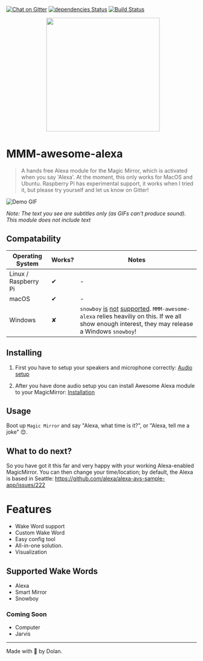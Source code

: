 [![Chat on Gitter][gitter-image]][gitter-url]
[![dependencies Status][daviddm-image]][daviddm-url]
[![Build Status][travis-image]][travis-url]

<p align="center">
   <img src="https://user-images.githubusercontent.com/2917613/28090232-861702b0-6683-11e7-8379-1347e01c9411.png" height="300">
<p>

# MMM-awesome-alexa

> A hands free Alexa module for the Magic Mirror, which is activated when you say 'Alexa'.
> At the moment, this only works for MacOS and Ubuntu. Raspberry Pi has experimental support, it works when I tried it, but please try yourself and let us know on Gitter!

![Demo GIF](https://media.giphy.com/media/9P6WN3Pi4mM1mqA8RK/giphy.gif)

_Note: The text you see are subtitles only (as GIFs can't produce sound). This module does not include text_

## Compatability

| Operating System     | Works? | Notes                                                                                                                                                                                                                                                                                             |
| -------------------- | ------ | ------------------------------------------------------------------------------------------------------------------------------------------------------------------------------------------------------------------------------------------------------------------------------------------------- |
| Linux / Raspberry Pi | ✔      | -                                                                                                                                                                                                                                                                                                 |
| macOS                | ✔      | -                                                                                                                                                                                                                                                                                                 |
| Windows              | ✘      | `snowboy` [is](https://github.com/Kitt-AI/snowboy/issues/325) [not](https://github.com/Kitt-AI/snowboy/issues/263) [supported](https://github.com/Kitt-AI/snowboy/issues/350). `MMM-awesome-alexa` relies heaviliy on this. If we all show enough interest, they may release a Windows `snowboy`! |

## Installing

1. First you have to setup your speakers and microphone correctly: [Audio setup](/audio-setup.md)

2. After you have done audio setup you can install Awesome Alexa module to your MagicMirror: [Installation](/installation.md)

## Usage

Boot up `Magic Mirror` and say "Alexa, what time is it?", or "Alexa, tell me a joke" 😊.

## What to do next?

So you have got it this far and very happy with your working Alexa-enabled MagicMirror. You can then change your time/location; by default, the Alexa is based in Seattle: https://github.com/alexa/alexa-avs-sample-app/issues/222

# Features

* Wake Word support
* Custom Wake Word
* Easy config tool
* All-in-one solution.
* Visualization

## Supported Wake Words

* Alexa
* Smart Mirror
* Snowboy

### Coming Soon

* Computer
* Jarvis

---

Made with 💖 by Dolan.

[gitter-image]: https://badges.gitter.im/dolanmiu/awesome-alexa.svg
[gitter-url]: https://gitter.im/awesome-alexa/Lobby
[travis-image]: https://travis-ci.org/dolanmiu/MMM-awesome-alexa.svg?branch=master
[travis-url]: https://travis-ci.org/dolanmiu/MMM-awesome-alexa
[daviddm-image]: https://david-dm.org/dolanmiu/MMM-awesome-alexa/status.svg
[daviddm-url]: https://david-dm.org/dolanmiu/MMM-awesome-alexa
